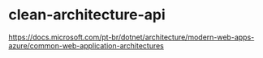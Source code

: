 # clean-architecture-api

https://docs.microsoft.com/pt-br/dotnet/architecture/modern-web-apps-azure/common-web-application-architectures
